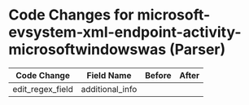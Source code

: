 # Code Changes for microsoft-evsystem-xml-endpoint-activity-microsoftwindowswas (Parser)

| Code Change | Field Name | Before | After |
|-------------|------------|--------|-------|
| edit_regex_field | additional_info |  |  |